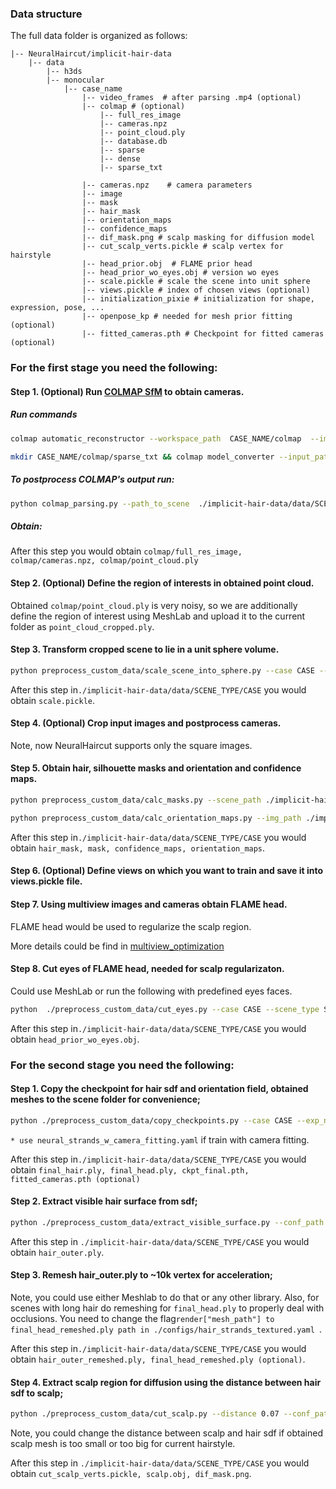 ### Data structure

The full data folder is organized as follows:


```
|-- NeuralHaircut/implicit-hair-data
    |-- data
        |-- h3ds
        |-- monocular
            |-- case_name
                |-- video_frames  # after parsing .mp4 (optional)
                |-- colmap # (optional) 
                    |-- full_res_image
                    |-- cameras.npz
                    |-- point_cloud.ply
                    |-- database.db
                    |-- sparse
                    |-- dense
                    |-- sparse_txt

                |-- cameras.npz    # camera parameters
                |-- image
                |-- mask
                |-- hair_mask
                |-- orientation_maps
                |-- confidence_maps
                |-- dif_mask.png # scalp masking for diffusion model
                |-- cut_scalp_verts.pickle # scalp vertex for hairstyle
                |-- head_prior.obj  # FLAME prior head
                |-- head_prior_wo_eyes.obj # version wo eyes
                |-- scale.pickle # scale the scene into unit sphere
                |-- views.pickle # index of chosen views (optional)
                |-- initialization_pixie # initialization for shape, expression, pose, ...
                |-- openpose_kp # needed for mesh prior fitting (optional)   
                |-- fitted_cameras.pth # Checkpoint for fitted cameras (optional)

```


### For the first stage you need the following:



#### Step 1. (Optional) Run [COLMAP SfM](https://colmap.github.io/) to obtain cameras. 

##### Run commands

```bash
colmap automatic_reconstructor --workspace_path  CASE_NAME/colmap  --image_path CASE_NAME/video_frames
```

```bash
mkdir CASE_NAME/colmap/sparse_txt && colmap model_converter --input_path CASE_NAME/colmap/sparse/0  --output_path CASE_NAME/colmap/sparse_txt --output_type TXT
```



##### To postprocess COLMAP's output run:

```bash
python colmap_parsing.py --path_to_scene  ./implicit-hair-data/data/SCENE_TYPE/CASE/colmap --save_path ./implicit-hair-data/data/SCENE_TYPE/CASE/colmap
```
##### Obtain:

After this step you would obtain ```colmap/full_res_image, colmap/cameras.npz, colmap/point_cloud.ply```


#### Step 2.  (Optional) Define the region of interests in obtained point cloud.

Obtained ```colmap/point_cloud.ply``` is very noisy, so we are additionally define the region of interest using MeshLab and upload it to the current folder as ```point_cloud_cropped.ply```.


#### Step 3. Transform cropped scene to lie in a unit sphere volume.

```bash
python preprocess_custom_data/scale_scene_into_sphere.py --case CASE --scene_type SCENE_TYPE --path_to_data ./implicit-hair-data/data/
```
After this step in```./implicit-hair-data/data/SCENE_TYPE/CASE``` you would obtain ```scale.pickle```.


#### Step 4. (Optional) Crop input images and postprocess cameras. 

Note, now NeuralHaircut supports only the square images.

#### Step 5. Obtain hair, silhouette masks and orientation and confidence maps.


```bash
python preprocess_custom_data/calc_masks.py --scene_path ./implicit-hair-data/data/SCENE_TYPE/CASE/ --MODNET_ckpt path_to_modnet --CDGNET_ckpt path_to_cdgnet
```


```bash
python preprocess_custom_data/calc_orientation_maps.py --img_path ./implicit-hair-data/data/SCENE_TYPE/CASE/image/ --orient_dir ./implicit-hair-data/data/SCENE_TYPE/CASE/orientation_maps --conf_dir ./implicit-hair-data/data/SCENE_TYPE/CASE/confidence_maps
```

After this step in```./implicit-hair-data/data/SCENE_TYPE/CASE``` you would obtain ```hair_mask, mask, confidence_maps, orientation_maps```.


#### Step 6. (Optional) Define views on which you want to train  and save it into views.pickle file.



#### Step 7. Using multiview images and cameras obtain FLAME head.

FLAME head would be used to regularize the scalp region.

More details could be find in [multiview_optimization](../src/multiview_optimization)

#### Step 8. Cut eyes of FLAME head, needed for scalp regularizaton.

Could use MeshLab or run the following with predefined eyes faces.

```bash
python  ./preprocess_custom_data/cut_eyes.py --case CASE --scene_type SCENE_TYPE --path_to_data ./implicit-hair-data/data/
```

After this step in```./implicit-hair-data/data/SCENE_TYPE/CASE``` you would obtain ```head_prior_wo_eyes.obj```.


### For the second stage you need the following:

#### Step 1. Copy the checkpoint for hair sdf and orientation field, obtained meshes to the scene folder for convenience; 

```bash
python ./preprocess_custom_data/copy_checkpoints.py --case CASE --exp_name first_stage_reconctruction_CASE --conf_path ./configs/SCENE_TYPE/neural_strands*.yaml
```
```* use neural_strands_w_camera_fitting.yaml``` if train with camera fitting.

After this step in```./implicit-hair-data/data/SCENE_TYPE/CASE``` you would obtain ```final_hair.ply, final_head.ply, ckpt_final.pth, fitted_cameras.pth (optional)```

#### Step 2. Extract visible hair surface from sdf;

```bash
python ./preprocess_custom_data/extract_visible_surface.py --conf_path ./configs/SCENE_TYPE/neural_strands*.yaml  --case CASE --scene_type SCENE_TYPE --img_size 2160 --n_views 2
```

After this step in ```./implicit-hair-data/data/SCENE_TYPE/CASE``` you would obtain ```hair_outer.ply```.

#### Step 3. Remesh hair_outer.ply to ~10k vertex for acceleration;

Note, you could use either Meshlab to do that or any other library. Also, for scenes with long hair do remeshing for ```final_head.ply``` to properly deal with occlusions. You need to change the flag```render["mesh_path"] to  final_head_remeshed.ply path in ./configs/hair_strands_textured.yaml ```.

After this step in```./implicit-hair-data/data/SCENE_TYPE/CASE``` you would obtain ```hair_outer_remeshed.ply, final_head_remeshed.ply (optional)```.


#### Step 4. Extract scalp region for diffusion using the distance between hair sdf to scalp;

```bash
python ./preprocess_custom_data/cut_scalp.py --distance 0.07 --conf_path ./configs/SCENE_TYPE/neural_strands*.yaml  --case CASE --scene_type SCENE_TYPE --path_to_data ./implicit-hair-data/data 
```
Note, you could change the distance between scalp and hair sdf if obtained scalp mesh is too small or too big for current hairstyle.


After this step in ```./implicit-hair-data/data/SCENE_TYPE/CASE``` you would obtain ```cut_scalp_verts.pickle, scalp.obj, dif_mask.png```.


